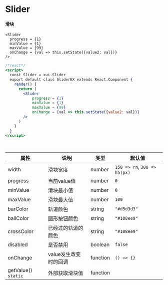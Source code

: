 # Slider

#### 滑块

```
<Slider
  progress = {1}
  minValue = {1}
  maxValue = {99}
  onChange = {val => this.setState({value2: val})}
/>
```

```jsx
/*react*/
<script>
  const Slider = xui.Slider
  export default class SliderEX extends React.Component {
    render() {
      return (
        <Slider
            progress = {1}
            minValue = {1}
            maxValue = {99}
            onChange = {val => this.setState({value2: val})}
        />
      )
    }
  }
</script>
```

<br/>

属性 | 说明 | 类型 | 默认值
----|-----|------|------
width | 滑块宽度 | number | `150 => rn`, `300 => h5(px)`
progress | 当前value值 | number | `0`
minValue | 滑块最小值 | number | `0`
maxValue | 滑块最大值 | number | `100`
barColor | 轨道颜色 | string | `"#d5d3d3"`
ballColor | 圆形按钮颜色 | string | `"#108ee9"`
crossColor | 已经过的轨道的颜色 | string | `"#108ee9"`
disabled | 是否禁用 | boolean | `false`
onChange | value发生改变时的回调 | function | `() => {}`
getValue() `static` | 外部获取滑块值 | function | |